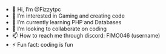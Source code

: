 - 👋 Hi, I’m @Fizzytpc
- 👀 I’m interested in Gaming and creating code
- 🌱 I’m currently learning PHP and Databases
- 💞️ I’m looking to collaborate on coding
- 📫 How to reach me through discord: FIMO046 (username)
- ⚡ Fun fact: coding is fun

<!---
Fizzytpc/Fizzytpc is a ✨ special ✨ repository because its `README.md` (this file) appears on your GitHub profile.
You can click the Preview link to take a look at your changes.
--->

